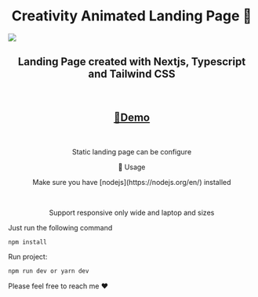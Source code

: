 <h1 align="center">Creativity Animated Landing Page 🎈</h1>
<img src="https://user-images.githubusercontent.com/50872469/160294844-92d34e8e-f789-4bf4-90d2-db905d193870.png" />
<p align="center">


</p>

<h2 align="center">Landing Page created with Nextjs, Typescript and Tailwind CSS</h2><br /> 

 <h2 align="center"><a align="center" href="https://creativity.vercel.app/">🎈Demo</a></h2>
 <br />

<p align="center">Static landing page can be configure</p>








 <p align=center>🚀 Usage</p>

<p align="center">Make sure you have [nodejs](https://nodejs.org/en/) installed</p>
<br />

<p align="center">Support responsive only wide and laptop and sizes</p>

Just run the following command

```sh
npm install
```

Run project:

```sh
npm run dev or yarn dev
```


Please feel free to reach me ❤️

